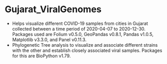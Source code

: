 # Gujarat_ViralGenomes

* Helps visualize different COVID-19 samples from cities in Gujarat collected between a time period of 2020-04-07 to 2020-12-30. Packages used are Folium v0.5.0, GeoPandas v0.8.1, Pandas v1.0.5, Matplotlib v3.3.0, and Panel v0.11.3.
* Phylogenetic Tree analysis to visualize and associate different strains with the other and establish closely associated viral samples. Packages for this are BioPython v1.79. 
